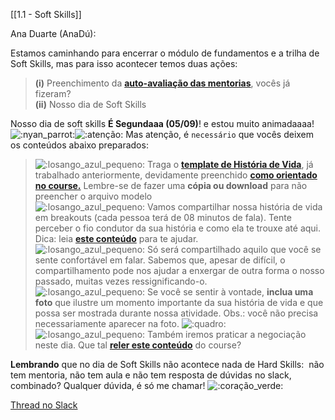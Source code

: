 [[1.1 - Soft Skills]]

Ana Duarte (AnaDú):

Estamos caminhando para encerrar o módulo de fundamentos e a trilha de Soft Skills, mas para isso acontecer temos duas ações:

> **(i)** Preenchimento da **[auto-avaliação das mentorias](https://be-trybe.typeform.com/to/zJhzA48n?typeform-source=www.google.com#mentoriask=1&cohort_name=CH25-B)**, vocês já fizeram?  
> **(ii)** Nosso dia de Soft Skills

Nosso dia de soft skills **É Segundaaa (05/09)**! e estou muito animadaaaa!  ![:nyan_parrot:](https://emoji.slack-edge.com/TMDDFEPFU/nyan_parrot/b8e562c004865f9f.gif)![:atenção:](https://a.slack-edge.com/production-standard-emoji-assets/14.0/google-medium/26a0-fe0f.png) Mas atenção, é `necessário` que vocês deixem os conteúdos abaixo preparados:

> ![:losango_azul_pequeno:](https://a.slack-edge.com/production-standard-emoji-assets/14.0/google-medium/1f539.png) Traga o **[template de História de Vida](https://docs.google.com/spreadsheets/d/1Pa04Qsj-TXokXx1z6JQwv2tiGsPkyXpRiLR7KC0Hq84/edit#gid=0)**, já trabalhado anteriormente, devidamente preenchido **[como orientado no course.](https://app.betrybe.com/course/soft-skills/inteligencia-emocional/historia-de-vida/c252d61e-0df5-4012-ba29-de4e5d4542e0/historia-de-vida/41d5e633-1a42-423a-8d1b-04596409abe7?use_case=side_bar)** Lembre-se de fazer uma **cópia ou download** para não preencher o arquivo modelo  
> ![:losango_azul_pequeno:](https://a.slack-edge.com/production-standard-emoji-assets/14.0/google-medium/1f539.png) Vamos compartilhar nossa história de vida em breakouts (cada pessoa terá de 08 minutos de fala). Tente perceber o fio condutor da sua história e como ela te trouxe até aqui. Dica: leia **[este conteúdo](https://app.betrybe.com/course/soft-skills/inteligencia-emocional/compartilhamento-da-historia-de-vida/c51d9c47-6be8-454e-8417-63ce4cdcc6eb/compartilhamento-da-historia-de-vida/b9c6aa6c-6ecd-4397-938b-7f84c256e2cc?use_case=side_bar)** para te ajudar.  
> ![:losango_azul_pequeno:](https://a.slack-edge.com/production-standard-emoji-assets/14.0/google-medium/1f539.png) Só será compartilhado aquilo que você se sente confortável em falar. Sabemos que, apesar de difícil, o compartilhamento pode nos ajudar a enxergar de outra forma o nosso passado, muitas vezes ressignificando-o.  
> ![:losango_azul_pequeno:](https://a.slack-edge.com/production-standard-emoji-assets/14.0/google-medium/1f539.png) Se você se sentir à vontade, **inclua uma foto** que ilustre um momento importante da sua história de vida e que possa ser mostrada durante nossa atividade. Obs.: você não precisa necessariamente aparecer na foto. ![:quadro:](https://a.slack-edge.com/production-standard-emoji-assets/14.0/google-medium/1f5bc-fe0f.png)  
> ![:losango_azul_pequeno:](https://a.slack-edge.com/production-standard-emoji-assets/14.0/google-medium/1f539.png) Também iremos praticar a negociação neste dia. Que tal **[reler este conteúdo](https://app.betrybe.com/course/soft-skills/comunicacao/negociacao/610fcee0-6c66-4944-b396-7bb132084ea6/negociacao/6c3e8d39-0b03-4b5d-bf25-80f3a9c7a7a0?use_case=side_bar)** do course?

**Lembrando** que no dia de Soft Skills não acontece nada de Hard Skills:  não tem mentoria, não tem aula e não tem resposta de dúvidas no slack, combinado? Qualquer dúvida, é só me chamar! ![:coração_verde:](https://a.slack-edge.com/production-standard-emoji-assets/14.0/google-medium/1f49a.png)

[Thread no Slack](https://trybecourse.slack.com/archives/C03MSCCRPAQ/p1662132223698379?thread_ts=1662132179.168509&cid=C03MSCCRPAQ)
